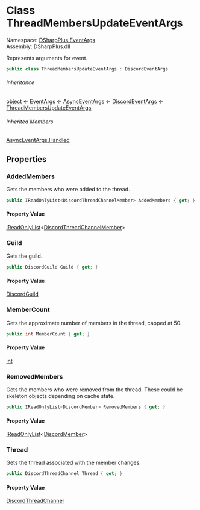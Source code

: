 # Class ThreadMembersUpdateEventArgs

Namespace: [DSharpPlus.EventArgs](DSharpPlus.EventArgs.md)  
Assembly: DSharpPlus.dll

Represents arguments for <xref href="DSharpPlus.DiscordClient.ThreadMembersUpdated" data-throw-if-not-resolved="false"></xref> event.

```csharp
public class ThreadMembersUpdateEventArgs : DiscordEventArgs
```

###### Inheritance

[object](https://learn.microsoft.com/dotnet/api/system.object) ← 
[EventArgs](https://learn.microsoft.com/dotnet/api/system.eventargs) ← 
[AsyncEventArgs](DSharpPlus.AsyncEvents.AsyncEventArgs.md) ← 
[DiscordEventArgs](DSharpPlus.EventArgs.DiscordEventArgs.md) ← 
[ThreadMembersUpdateEventArgs](DSharpPlus.EventArgs.ThreadMembersUpdateEventArgs.md)

###### Inherited Members

[AsyncEventArgs.Handled](DSharpPlus.AsyncEvents.AsyncEventArgs.md\#DSharpPlus\_AsyncEvents\_AsyncEventArgs\_Handled)

## Properties

### <a id="DSharpPlus_EventArgs_ThreadMembersUpdateEventArgs_AddedMembers"></a>AddedMembers

Gets the members who were added to the thread.

```csharp
public IReadOnlyList<DiscordThreadChannelMember> AddedMembers { get; }
```

#### Property Value

[IReadOnlyList](https://learn.microsoft.com/dotnet/api/system.collections.generic.ireadonlylist\-1)<[DiscordThreadChannelMember](DSharpPlus.Entities.DiscordThreadChannelMember.md)\>

### <a id="DSharpPlus_EventArgs_ThreadMembersUpdateEventArgs_Guild"></a>Guild

Gets the guild.

```csharp
public DiscordGuild Guild { get; }
```

#### Property Value

[DiscordGuild](DSharpPlus.Entities.DiscordGuild.md)

### <a id="DSharpPlus_EventArgs_ThreadMembersUpdateEventArgs_MemberCount"></a>MemberCount

Gets the approximate number of members in the thread, capped at 50.

```csharp
public int MemberCount { get; }
```

#### Property Value

[int](https://learn.microsoft.com/dotnet/api/system.int32)

### <a id="DSharpPlus_EventArgs_ThreadMembersUpdateEventArgs_RemovedMembers"></a>RemovedMembers

Gets the members who were removed from the thread. These could be skeleton objects depending on cache state.

```csharp
public IReadOnlyList<DiscordMember> RemovedMembers { get; }
```

#### Property Value

[IReadOnlyList](https://learn.microsoft.com/dotnet/api/system.collections.generic.ireadonlylist\-1)<[DiscordMember](DSharpPlus.Entities.DiscordMember.md)\>

### <a id="DSharpPlus_EventArgs_ThreadMembersUpdateEventArgs_Thread"></a>Thread

Gets the thread associated with the member changes.

```csharp
public DiscordThreadChannel Thread { get; }
```

#### Property Value

[DiscordThreadChannel](DSharpPlus.Entities.DiscordThreadChannel.md)

